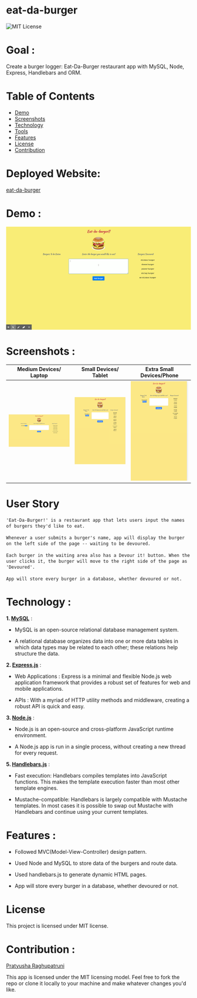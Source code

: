 # eat-da-burger

![MIT License](https://img.shields.io/badge/license-MIT-green)

# Goal :

Create a burger logger: Eat-Da-Burger restaurant app with MySQL, Node, Express, Handlebars and ORM.


# Table of Contents

* [Demo](#demo)
* [Screenshots](#screenshots)
* [Technology](#technology)
* [Tools](#tools)
* [Features](#features)
* [License](#license)
* [Contribution](#contribution)


# Deployed Website: 

[eat-da-burger](https://application-eat-da-burger.herokuapp.com/)

# Demo :
![eat-da-burger](public/assets/images/Eat-Da-Burger!.gif)

# Screenshots :

|Medium Devices/ Laptop|Small Devices/ Tablet|Extra Small Devices/Phone
|--|--|--
|![Laptop](public/assets/images/Laptop.png)|![Tablet](public/assets/images/Tablet.png)|![Phone](public/assets/images/mobile.png) 

 # User Story

```
'Eat-Da-Burger!' is a restaurant app that lets users input the names of burgers they'd like to eat.

Whenever a user submits a burger's name, app will display the burger on the left side of the page -- waiting to be devoured.

Each burger in the waiting area also has a Devour it! button. When the user clicks it, the burger will move to the right side of the page as 'Devoured'.

App will store every burger in a database, whether devoured or not.
```

# Technology :

**1. [MySQL](https://www.npmjs.com/package/mysql2)** : 

* MySQL is an open-source relational database management system.

* A relational database organizes data into one or more data tables in which data types may be related to each other; these relations help structure the data.

**2. [Express.js](https://expressjs.com/)** :

* Web Applications : Express is a minimal and flexible Node.js web application framework that provides a robust set of features for web and mobile applications.

* APIs : With a myriad of HTTP utility methods and middleware, creating a robust API is quick and easy.

**3. [Node.js](https://nodejs.org/en/)** : 

* Node.js is an open-source and cross-platform JavaScript runtime environment. 

* A Node.js app is run in a single process, without creating a new thread for every request. 

**5. [Handlebars.js](https://www.npmjs.com/package/handlebars)** :

* Fast execution: Handlebars compiles templates into JavaScript functions. This makes the template execution faster than most other template engines.

* Mustache-compatible: Handlebars is largely compatible with Mustache templates. In most cases it is possible to swap out Mustache with Handlebars and continue using your current templates.


# Features :

* Followed MVC(Model-View-Controller) design pattern.

* Used Node and MySQL to store data of the burgers and route data.

* Used handlebars.js to generate dynamic HTML pages.

* App will store every burger in a database, whether devoured or not.

# License

This project is licensed under MIT license.

# Contribution :

[Pratyusha Raghupatruni](https://github.com/PratyushaRaghupatruni)

This app is licensed under the MIT licensing model. Feel free to fork the repo or clone it locally to your machine and make whatever changes you'd like.